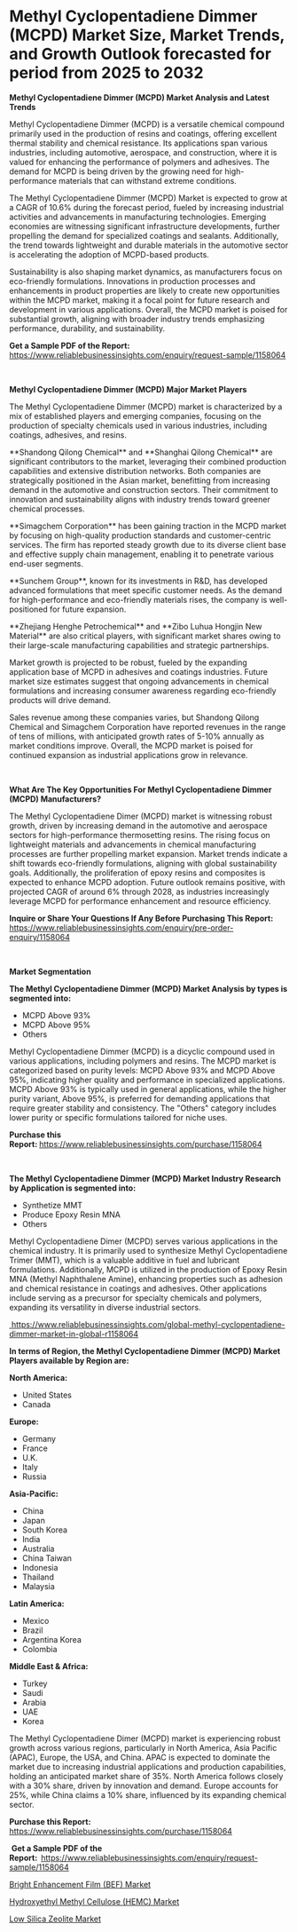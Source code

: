 <p><h1>Methyl Cyclopentadiene Dimmer (MCPD) Market Size, Market Trends, and Growth Outlook forecasted for period from 2025 to 2032</h1></p><p><strong>Methyl Cyclopentadiene Dimmer (MCPD) Market Analysis and Latest Trends</strong></p>
<p><p>Methyl Cyclopentadiene Dimmer (MCPD) is a versatile chemical compound primarily used in the production of resins and coatings, offering excellent thermal stability and chemical resistance. Its applications span various industries, including automotive, aerospace, and construction, where it is valued for enhancing the performance of polymers and adhesives. The demand for MCPD is being driven by the growing need for high-performance materials that can withstand extreme conditions.</p><p>The Methyl Cyclopentadiene Dimmer (MCPD) Market is expected to grow at a CAGR of 10.6% during the forecast period, fueled by increasing industrial activities and advancements in manufacturing technologies. Emerging economies are witnessing significant infrastructure developments, further propelling the demand for specialized coatings and sealants. Additionally, the trend towards lightweight and durable materials in the automotive sector is accelerating the adoption of MCPD-based products. </p><p>Sustainability is also shaping market dynamics, as manufacturers focus on eco-friendly formulations. Innovations in production processes and enhancements in product properties are likely to create new opportunities within the MCPD market, making it a focal point for future research and development in various applications. Overall, the MCPD market is poised for substantial growth, aligning with broader industry trends emphasizing performance, durability, and sustainability.</p></p>
<p><strong>Get a Sample PDF of the Report:&nbsp;</strong> <a href="https://www.reliablebusinessinsights.com/enquiry/request-sample/1158064?utm_campaign=1106&utm_medium=2&utm_source=Github&utm_content=ia&utm_term=01022025&utm_id=methyl-cyclopentadiene-dimmer-mcpd">https://www.reliablebusinessinsights.com/enquiry/request-sample/1158064</a></p>
<p>&nbsp;</p>
<p><strong>Methyl Cyclopentadiene Dimmer (MCPD) Major Market Players</strong></p>
<p><p>The Methyl Cyclopentadiene Dimmer (MCPD) market is characterized by a mix of established players and emerging companies, focusing on the production of specialty chemicals used in various industries, including coatings, adhesives, and resins.</p><p>**Shandong Qilong Chemical** and **Shanghai Qilong Chemical** are significant contributors to the market, leveraging their combined production capabilities and extensive distribution networks. Both companies are strategically positioned in the Asian market, benefitting from increasing demand in the automotive and construction sectors. Their commitment to innovation and sustainability aligns with industry trends toward greener chemical processes.</p><p>**Simagchem Corporation** has been gaining traction in the MCPD market by focusing on high-quality production standards and customer-centric services. The firm has reported steady growth due to its diverse client base and effective supply chain management, enabling it to penetrate various end-user segments.</p><p>**Sunchem Group**, known for its investments in R&D, has developed advanced formulations that meet specific customer needs. As the demand for high-performance and eco-friendly materials rises, the company is well-positioned for future expansion. </p><p>**Zhejiang Henghe Petrochemical** and **Zibo Luhua Hongjin New Material** are also critical players, with significant market shares owing to their large-scale manufacturing capabilities and strategic partnerships.</p><p>Market growth is projected to be robust, fueled by the expanding application base of MCPD in adhesives and coatings industries. Future market size estimates suggest that ongoing advancements in chemical formulations and increasing consumer awareness regarding eco-friendly products will drive demand.</p><p>Sales revenue among these companies varies, but Shandong Qilong Chemical and Simagchem Corporation have reported revenues in the range of tens of millions, with anticipated growth rates of 5-10% annually as market conditions improve. Overall, the MCPD market is poised for continued expansion as industrial applications grow in relevance.</p></p>
<p>&nbsp;</p>
<p><strong>What Are The Key Opportunities For Methyl Cyclopentadiene Dimmer (MCPD) Manufacturers?</strong></p>
<p><p>The Methyl Cyclopentadiene Dimer (MCPD) market is witnessing robust growth, driven by increasing demand in the automotive and aerospace sectors for high-performance thermosetting resins. The rising focus on lightweight materials and advancements in chemical manufacturing processes are further propelling market expansion. Market trends indicate a shift towards eco-friendly formulations, aligning with global sustainability goals. Additionally, the proliferation of epoxy resins and composites is expected to enhance MCPD adoption. Future outlook remains positive, with projected CAGR of around 6% through 2028, as industries increasingly leverage MCPD for performance enhancement and resource efficiency.</p></p>
<p><strong>Inquire or Share Your Questions If Any Before Purchasing This Report:</strong> <a href="https://www.reliablebusinessinsights.com/enquiry/pre-order-enquiry/1158064?utm_campaign=1106&utm_medium=2&utm_source=Github&utm_content=ia&utm_term=01022025&utm_id=methyl-cyclopentadiene-dimmer-mcpd">https://www.reliablebusinessinsights.com/enquiry/pre-order-enquiry/1158064</a></p>
<p>&nbsp;</p>
<p><strong>Market Segmentation</strong></p>
<p><strong>The Methyl Cyclopentadiene Dimmer (MCPD) Market Analysis by types is segmented into:</strong></p>
<p><ul><li>MCPD Above 93%</li><li>MCPD Above 95%</li><li>Others</li></ul></p>
<p><p>Methyl Cyclopentadiene Dimmer (MCPD) is a dicyclic compound used in various applications, including polymers and resins. The MCPD market is categorized based on purity levels: MCPD Above 93% and MCPD Above 95%, indicating higher quality and performance in specialized applications. MCPD Above 93% is typically used in general applications, while the higher purity variant, Above 95%, is preferred for demanding applications that require greater stability and consistency. The "Others" category includes lower purity or specific formulations tailored for niche uses.</p></p>
<p><strong>Purchase this Report:&nbsp;</strong><a href="https://www.reliablebusinessinsights.com/purchase/1158064?utm_campaign=1106&utm_medium=2&utm_source=Github&utm_content=ia&utm_term=01022025&utm_id=methyl-cyclopentadiene-dimmer-mcpd">https://www.reliablebusinessinsights.com/purchase/1158064</a></p>
<p>&nbsp;</p>
<p><strong>The Methyl Cyclopentadiene Dimmer (MCPD) Market Industry Research by Application is segmented into:</strong></p>
<p><ul><li>Synthetize MMT</li><li>Produce Epoxy Resin MNA</li><li>Others</li></ul></p>
<p><p>Methyl Cyclopentadiene Dimer (MCPD) serves various applications in the chemical industry. It is primarily used to synthesize Methyl Cyclopentadiene Trimer (MMT), which is a valuable additive in fuel and lubricant formulations. Additionally, MCPD is utilized in the production of Epoxy Resin MNA (Methyl Naphthalene Amine), enhancing properties such as adhesion and chemical resistance in coatings and adhesives. Other applications include serving as a precursor for specialty chemicals and polymers, expanding its versatility in diverse industrial sectors.</p></p>
<p><a href="https://www.reliablebusinessinsights.com/global-methyl-cyclopentadiene-dimmer-market-in-global-r1158064?utm_campaign=1106&utm_medium=2&utm_source=Github&utm_content=ia&utm_term=01022025&utm_id=methyl-cyclopentadiene-dimmer-mcpd">&nbsp;https://www.reliablebusinessinsights.com/global-methyl-cyclopentadiene-dimmer-market-in-global-r1158064</a></p>
<p><strong>In terms of Region, the Methyl Cyclopentadiene Dimmer (MCPD) Market Players available by Region are:</strong></p>
<p>
    <p> <strong> North America: </strong>
        <ul>
            <li>United States</li>
            <li>Canada</li>
        </ul>
        </p> 
    <p> <strong> Europe: </strong>
        <ul>
            <li>Germany</li>
            <li>France</li>
            <li>U.K.</li>
            <li>Italy</li>
            <li>Russia</li>
        </ul>
        </p> 
    <p> <strong> Asia-Pacific: </strong>
        <ul>
            <li>China</li>
            <li>Japan</li>
            <li>South Korea</li>
            <li>India</li>
            <li>Australia</li>
            <li>China Taiwan</li>
            <li>Indonesia</li>
            <li>Thailand</li>
            <li>Malaysia</li>
        </ul>
        </p> 
    <p> <strong> Latin America: </strong>
        <ul>
            <li>Mexico</li>
            <li>Brazil</li>
            <li>Argentina Korea</li>
            <li>Colombia</li>
        </ul>
        </p> 
    <p> <strong> Middle East & Africa: </strong>
        <ul>
            <li>Turkey</li>
            <li>Saudi</li>
            <li>Arabia</li>
            <li>UAE</li>
            <li>Korea</li>
        </ul>
    </p>
    </p>
<p><p>The Methyl Cyclopentadiene Dimer (MCPD) market is experiencing robust growth across various regions, particularly in North America, Asia Pacific (APAC), Europe, the USA, and China. APAC is expected to dominate the market due to increasing industrial applications and production capabilities, holding an anticipated market share of 35%. North America follows closely with a 30% share, driven by innovation and demand. Europe accounts for 25%, while China claims a 10% share, influenced by its expanding chemical sector.</p></p>
<p><strong>Purchase this Report: </strong><a href="https://www.reliablebusinessinsights.com/purchase/1158064?utm_campaign=1106&utm_medium=2&utm_source=Github&utm_content=ia&utm_term=01022025&utm_id=methyl-cyclopentadiene-dimmer-mcpd">https://www.reliablebusinessinsights.com/purchase/1158064</a></p>
<p>&nbsp;<strong>Get a Sample PDF of the Report:&nbsp;&nbsp;</strong><a href="https://www.reliablebusinessinsights.com/enquiry/request-sample/1158064?utm_campaign=1106&utm_medium=2&utm_source=Github&utm_content=ia&utm_term=01022025&utm_id=methyl-cyclopentadiene-dimmer-mcpd">https://www.reliablebusinessinsights.com/enquiry/request-sample/1158064</a></p>
<p><strong></strong></p>
<p><p><a href="https://github.com/simurmarzoa/Market-Research-Report-List-1/blob/main/bright-enhancement-film-bef-market.md?utm_campaign=1106&utm_medium=2&utm_source=Github&utm_content=ia&utm_term=01022025&utm_id=methyl-cyclopentadiene-dimmer-mcpd">Bright Enhancement Film (BEF) Market</a></p><p><a href="https://github.com/borgomornar/Market-Research-Report-List-1/blob/main/hydroxyethyl-methyl-cellulose-hemc-market.md?utm_campaign=1106&utm_medium=2&utm_source=Github&utm_content=ia&utm_term=01022025&utm_id=methyl-cyclopentadiene-dimmer-mcpd">Hydroxyethyl Methyl Cellulose (HEMC) Market</a></p><p><a href="https://github.com/gethunsides/Market-Research-Report-List-1/blob/main/low-silica-zeolite-market.md?utm_campaign=1106&utm_medium=2&utm_source=Github&utm_content=ia&utm_term=01022025&utm_id=methyl-cyclopentadiene-dimmer-mcpd">Low Silica Zeolite Market</a></p></p>